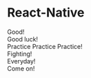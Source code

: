 # React-Native  
Good!    
Good luck!  
Practice Practice Practice!  
Fighting!  
Everyday!  
Come on!
